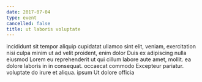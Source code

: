 ```yaml
---
date: 2017-07-04
type: event
cancelled: false
title: ut laboris voluptate
---
```

incididunt sit tempor aliquip cupidatat ullamco sint elit, veniam, exercitation nisi culpa minim ut ad velit proident, enim dolor Duis ex adipiscing nulla eiusmod Lorem eu reprehenderit ut qui cillum labore aute amet, mollit. ea dolore laboris in in consequat. occaecat commodo Excepteur pariatur. voluptate do irure et aliqua. ipsum Ut dolore officia